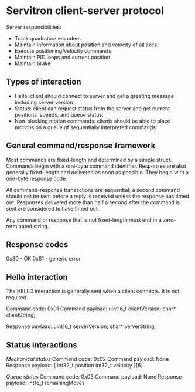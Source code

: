Servitron client-server protocol
================================

Server responsibilities:
* Track quadrature encoders
* Maintain information about position and velocity of all axes
* Execute positioning/velocity commands
* Maintain PID loops and current position
* Maintain brake

Types of interaction
--------------------

* Hello: client should connect to server and get a greeting message including server version
* Status: client can request status from the server and get current positions, speeds, and queue status.
* Non-blocking motion commands: clients should be able to place motions on a queue of sequentially interpreted commands

General command/response framework
----------------------------------

Most commands are fixed-length and determined by a simple struct. Commands begin with a one-byte command identifier.
Responses are also generally fixed-length and delivered as soon as possible. They begin with a one-byte response code.

All command-response transactions are sequential; a second command should not be sent before a reply is received unless the response has timed out. Responses delivered more than half a second after the command is sent are considered to have timed out.

Any command or response that is not fixed-length must end in a zero-terminated string.

Response codes
--------------
0x80 - OK
0x81 - generic error

Hello interaction
-----------------

The HELLO interaction is generally sent when a client connects. It is not required.

Command code: 0x01
Command payload:
    uint16_t clientVersion;
    char* clientString;

Response payload:
    uint16_t serverVersion;
    char* serverString;

Status interactions
-------------------

*Mechanical status*
Command code: 0x02
Command payload: None
Response payload:
    {
        int32_t position
        int32_t velocity
    }[6]

*Queue status*
Command code: 0x03
Command payload: None
Response payload:
    int16_t remainingMoves


